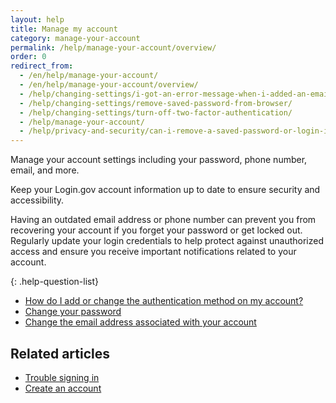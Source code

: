 ```yaml
---
layout: help
title: Manage my account
category: manage-your-account
permalink: /help/manage-your-account/overview/
order: 0
redirect_from:
  - /en/help/manage-your-account/
  - /en/help/manage-your-account/overview/
  - /help/changing-settings/i-got-an-error-message-when-i-added-an-email/
  - /help/changing-settings/remove-saved-password-from-browser/
  - /help/changing-settings/turn-off-two-factor-authentication/
  - /help/manage-your-account/
  - /help/privacy-and-security/can-i-remove-a-saved-password-or-login-information-from-my-browser/
---
```


Manage your account settings including your password, phone number, email, and more.

Keep your Login.gov account information up to date to ensure security and accessibility.

Having an outdated email address or phone number can prevent you from recovering your account if you forget your password or get locked out. Regularly update your login credentials to help protect against unauthorized access and ensure you receive important notifications related to your account.

{: .help-question-list}

- [How do I add or change the authentication method on my account?](/help/manage-your-account/add-or-change-your-authentication-method/)
- [Change your password](/help/manage-your-account/change-your-password/)
- [Change the email address associated with your account](/help/manage-your-account/change-your-email-address/)


## Related articles

* [Trouble signing in](/help/trouble-signing-in/overview/)
* [Create an account](/help/create-account/overview/)
